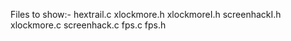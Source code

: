 Files to show:-
hextrail.c
xlockmore.h
xlockmoreI.h
screenhackI.h
xlockmore.c
screenhack.c
fps.c
fps.h
